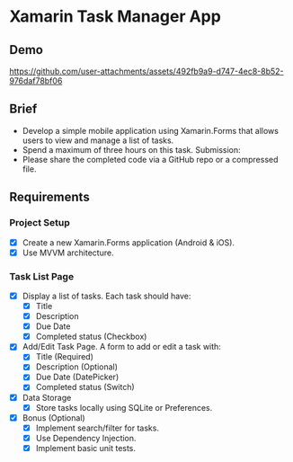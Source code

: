 # Xamarin Task Manager App

## Demo

https://github.com/user-attachments/assets/492fb9a9-d747-4ec8-8b52-976daf78bf06

## Brief

- Develop a simple mobile application using Xamarin.Forms that allows users to view and manage a list of tasks. 
- Spend a maximum of three hours on this task. 
Submission:
- Please share the completed code via a GitHub repo or a compressed file. 
 
## Requirements

###	Project Setup

- [x] Create a new Xamarin.Forms application (Android & iOS).
- [x] Use MVVM architecture.

###	Task List Page

- [x] Display a list of tasks. Each task should have:
    - [x] Title
    - [x] Description
    - [x] Due Date
    - [x] Completed status (Checkbox)
- [x] Add/Edit Task Page. A form to add or edit a task with:
    - [x] Title (Required)
    - [x] Description (Optional)
    - [x] Due Date (DatePicker)
    - [x] Completed status (Switch)
- [x] Data Storage
    - [x] Store tasks locally using SQLite or Preferences.
- [x] Bonus (Optional)
    - [x] Implement search/filter for tasks.
    - [x] Use Dependency Injection.
    - [x] Implement basic unit tests.
